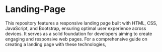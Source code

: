 # Landing-Page
This repository features a responsive landing page built with HTML, CSS, JavaScript, and Bootstrap, ensuring optimal user experience across devices. It serves as a solid foundation for developers aiming to create engaging and responsive web pages. For a comprehensive guide on creating a landing page with these technologies, 
